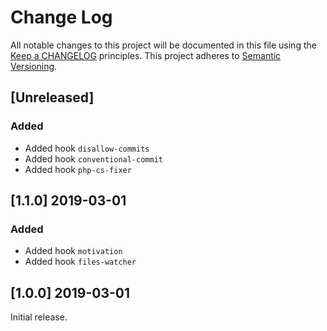 # Change Log
All notable changes to this project will be documented in this file
using the [Keep a CHANGELOG](http://keepachangelog.com/) principles.
This project adheres to [Semantic Versioning](http://semver.org/).

<!--
Types of changes

Added - for new features.
Changed - for changes in existing functionality.
Deprecated - for soon-to-be removed features.
Removed - for now removed features.
Fixed - for any bug fixes.
Security - in case of vulnerabilities.
-->

## [Unreleased]
### Added
- Added hook `disallow-commits`
- Added hook `conventional-commit`
- Added hook `php-cs-fixer`

## [1.1.0] 2019-03-01
### Added
- Added hook `motivation`
- Added hook `files-watcher`

## [1.0.0] 2019-03-01
Initial release.
